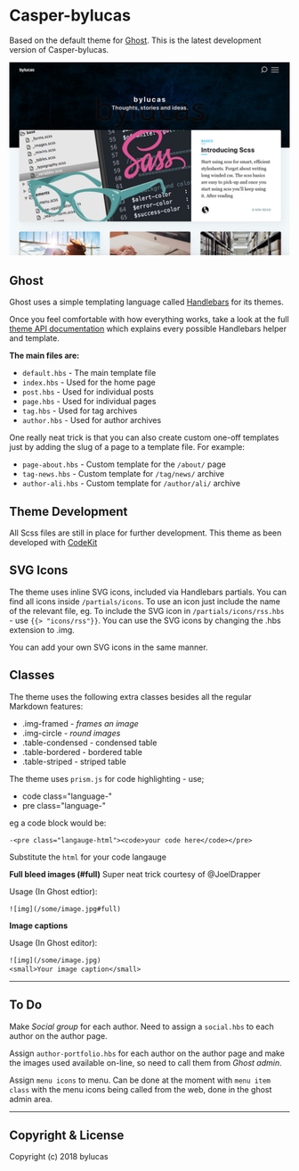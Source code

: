 # Casper-bylucas

Based on the default theme for [Ghost](http://github.com/tryghost/ghost/). This is the latest development version of Casper-bylucas.

![screenshot](assets/screenshot-desktop.jpg)

## Ghost

Ghost uses a simple templating language called [Handlebars](http://handlebarsjs.com/) for its themes.

Once you feel comfortable with how everything works, take a look at the full [theme API documentation](https://themes.ghost.org) which explains every possible Handlebars helper and template.

**The main files are:**

- `default.hbs` - The main template file
- `index.hbs` - Used for the home page
- `post.hbs` - Used for individual posts
- `page.hbs` - Used for individual pages
- `tag.hbs` - Used for tag archives
- `author.hbs` - Used for author archives

One really neat trick is that you can also create custom one-off templates just by adding the slug of a page to a template file. For example:

- `page-about.hbs` - Custom template for the `/about/` page
- `tag-news.hbs` - Custom template for `/tag/news/` archive
- `author-ali.hbs` - Custom template for `/author/ali/` archive


## Theme Development
All Scss files are still in place for further development. This theme as been developed with [CodeKit](https://codekitapp.com)


## SVG Icons
The theme uses inline SVG icons, included via Handlebars partials. You can find all icons inside `/partials/icons`. To use an icon just include the name of the relevant file, eg. To include the SVG icon in `/partials/icons/rss.hbs` - use `{{> "icons/rss"}}`. You can use the SVG icons by changing the .hbs extension to .img.

You can add your own SVG icons in the same manner.

## Classes
The theme uses the following extra classes besides all the regular Markdown features:

+ .img-framed - _frames an image_
+ .img-circle - _round images_
+ .table-condensed - condensed table
+ .table-bordered - bordered table
+ .table-striped - striped table

The theme uses `prism.js` for code highlighting - use;

+ code class="language-"
+ pre class="language-"

eg a code block would be:

    -<pre class="langauge-html"><code>your code here</code></pre>

Substitute the `html` for your code langauge

__Full bleed images (#full)__
Super neat trick courtesy of @JoelDrapper

Usage (In Ghost edtior):

    ![img](/some/image.jpg#full)

__Image captions__

Usage (In Ghost editor):

    ![img](/some/image.jpg)
    <small>Your image caption</small>    

___

## To Do
Make _Social group_ for each author. Need to assign a `social.hbs` to each author on the author page.

Assign `author-portfolio.hbs` for each author on the author page and make the images used available on-line, so need to call them from _Ghost admin_.

Assign `menu icons` to menu. Can be done at the moment with `menu item class` with the menu icons being called from the web, done in the ghost admin area.

___

## Copyright & License

Copyright (c) 2018 bylucas
